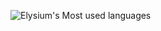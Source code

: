 ![Elysium's Most used languages](https://github-readme-stats.vercel.app/api/top-langs?username=elysium-w&show_icons=true&count_private=true&theme=gotham)
